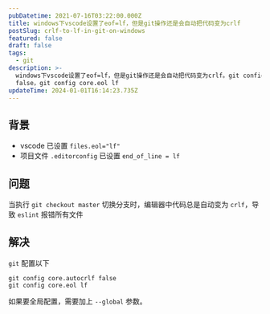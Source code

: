 ```yaml
---
pubDatetime: 2021-07-16T03:22:00.000Z
title: windows下vscode设置了eof=lf，但是git操作还是会自动把代码变为crlf
postSlug: crlf-to-lf-in-git-on-windows
featured: false
draft: false
tags:
  - git
description: >-
  windows下vscode设置了eof=lf，但是git操作还是会自动把代码变为crlf。git config core.autocrlf
  false，git config core.eol lf
updateTime: 2024-01-01T16:14:23.735Z
---
```


## 背景

- vscode 已设置 `files.eol="lf"`
- 项目文件 `.editorconfig` 已设置 `end_of_line = lf`

## 问题

当执行 `git checkout master` 切换分支时，编辑器中代码总是自动变为 `crlf`，导致 `eslint` 报错所有文件

## 解决

`git` 配置以下

```shell
git config core.autocrlf false
git config core.eol lf
```

如果要全局配置，需要加上 `--global` 参数。
